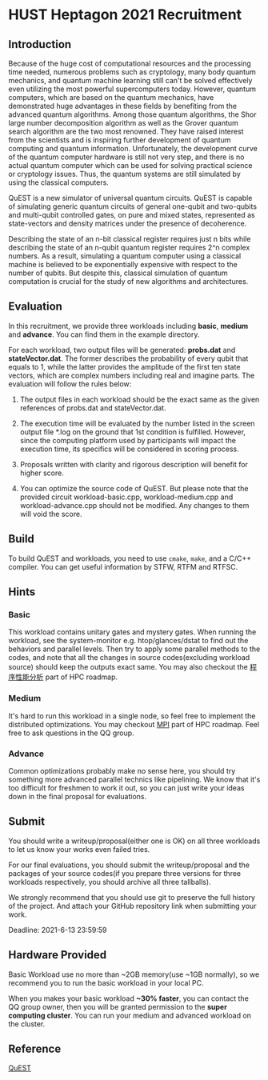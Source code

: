 # HUST Heptagon 2021 Recruitment

## Introduction

Because of the huge cost of computational resources and the processing time needed, numerous problems such as cryptology, many body quantum mechanics, and quantum machine learning still can't be solved effectively even utilizing the most powerful supercomputers today. However, quantum computers, which are based on the quantum mechanics, have demonstrated huge advantages in these fields by benefiting from the advanced quantum algorithms. Among those quantum algorithms, the Shor large number decomposition algorithm as well as the Grover quantum search algorithm are the two most renowned. They have raised interest from the scientists and is inspiring further development of quantum computing and quantum information. Unfortunately, the development curve of the quantum computer hardware is still not very step, and there is no actual quantum computer which can be used for solving practical science or cryptology issues. Thus, the quantum systems are still simulated by using the classical computers.

QuEST is a new simulator of universal quantum circuits. QuEST is capable of simulating generic quantum circuits of general one-qubit and two-qubits and multi-qubit controlled gates, on pure and mixed states, represented as state-vectors and density matrices under the presence of decoherence.

Describing the state of an n-bit classical register requires just n bits while describing the state of an n-qubit quantum register requires 2^n complex numbers. As a result, simulating a quantum computer using a classical machine is believed to be exponentially expensive with respect to the number of qubits. But despite this, classical simulation of quantum computation is crucial for the study of new algorithms and architectures.

## Evaluation

In this recruitment, we provide three workloads including **basic**, **medium** and **advance**. You can find them in the example directory.

For each workload, two output files will be generated: **probs.dat** and **stateVector.dat**. The former describes the probability of every qubit that equals to 1, while the latter provides the amplitude of the first ten state vectors, which are complex numbers including real and imagine parts. The evaluation will follow the rules below:

1. The output files in each workload should be the exact same as the given references of probs.dat and stateVector.dat.

2. The execution time will be evaluated by the number listed in the screen output file *.log on the ground that 1st condition is fulfilled. However, since the computing platform used by participants will impact the execution time, its specifics will be considered in scoring process.

3. Proposals written with clarity and rigorous description will benefit for higher score.

4. You can optimize the source code of QuEST. But please note that the provided circuit workload-basic.cpp, workload-medium.cpp and workload-advance.cpp should not be modified. Any changes to them will void the score.

## Build

To build QuEST and workloads, you need to use `cmake`, `make`, and a C/C++ compiler. You can get useful information by STFW, RTFM and RTFSC.

## Hints

### Basic

This workload contains unitary gates and mystery gates. When running the workload, see the system-monitor e.g. htop/glances/dstat to find out the behaviors and parallel levels. Then try to apply some parallel methods to the codes, and note that all the changes in source codes(excluding workload source) should keep the outputs exact same. You may also checkout the [程序性能分析](https://heptagonhust.github.io/HPC-roadmap/#%E7%A8%8B%E5%BA%8F%E6%80%A7%E8%83%BD%E5%88%86%E6%9E%90) part of HPC roadmap.

### Medium

It's hard to run this workload in a single node, so feel free to implement the distributed optimizations. You may checkout [MPI](https://heptagonhust.github.io/HPC-roadmap/#%E5%AD%A6%E4%B9%A0mpi) part of HPC roadmap. Feel free to ask questions in the QQ group.

### Advance

Common optimizations probably make no sense here, you should try something more advanced parallel technics like pipelining. We know that it's too difficult for freshmen to work it out, so you can just write your ideas down in the final proposal for evaluations.

## Submit

You should write a writeup/proposal(either one is OK) on all three workloads to let us know your works even failed tries.

For our final evaluations, you should submit the writeup/proposal and the packages of your source codes(if you prepare three versions for three workloads respectively, you should archive all three tallballs).

We strongly recommend that you should use git to preserve the full history of the project. And attach your GitHub repository link when submitting your work.

Deadline: 2021-6-13 23:59:59

## Hardware Provided

Basic Workload use no more than ~2GB memory(use ~1GB normally), so we recommend you to run the basic workload in your local PC.

When you makes your basic workload **~30% faster**, you can contact the QQ group owner, then you will be granted permission to the **super computing cluster**. You can run your medium and advanced workload on the cluster.

## Reference

[QuEST](https://quest.qtechtheory.org)

